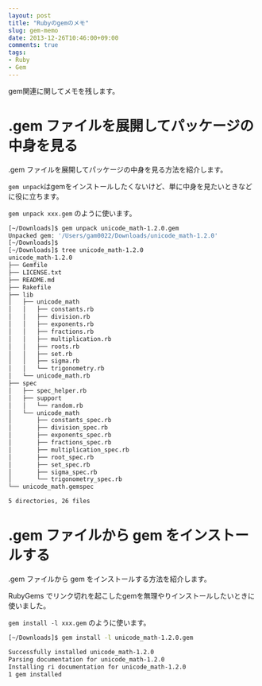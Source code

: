 ```yaml
---
layout: post
title: "Rubyのgemのメモ"
slug: gem-memo
date: 2013-12-26T10:46:00+09:00
comments: true
tags:
- Ruby
- Gem
---
```


gem関連に関してメモを残します。

# .gem ファイルを展開してパッケージの中身を見る

.gem ファイルを展開してパッケージの中身を見る方法を紹介します。

`gem unpack`はgemをインストールしたくないけど、単に中身を見たいときなどに役に立ちます。

`gem unpack xxx.gem` のように使います。

```bash gem unpack
[~/Downloads]$ gem unpack unicode_math-1.2.0.gem
Unpacked gem: '/Users/gam0022/Downloads/unicode_math-1.2.0'
[~/Downloads]$
[~/Downloads]$ tree unicode_math-1.2.0
unicode_math-1.2.0
├── Gemfile
├── LICENSE.txt
├── README.md
├── Rakefile
├── lib
│   ├── unicode_math
│   │   ├── constants.rb
│   │   ├── division.rb
│   │   ├── exponents.rb
│   │   ├── fractions.rb
│   │   ├── multiplication.rb
│   │   ├── roots.rb
│   │   ├── set.rb
│   │   ├── sigma.rb
│   │   └── trigonometry.rb
│   └── unicode_math.rb
├── spec
│   ├── spec_helper.rb
│   ├── support
│   │   └── random.rb
│   └── unicode_math
│       ├── constants_spec.rb
│       ├── division_spec.rb
│       ├── exponents_spec.rb
│       ├── fractions_spec.rb
│       ├── multiplication_spec.rb
│       ├── root_spec.rb
│       ├── set_spec.rb
│       ├── sigma_spec.rb
│       └── trigonometry_spec.rb
└── unicode_math.gemspec

5 directories, 26 files
```

# .gem ファイルから gem をインストールする

.gem ファイルから gem をインストールする方法を紹介します。

RubyGems でリンク切れを起こしたgemを無理やりインストールしたいときに使いました。

`gem install -l xxx.gem` のように使います。

``` bash gem install -l
[~/Downloads]$ gem install -l unicode_math-1.2.0.gem

Successfully installed unicode_math-1.2.0
Parsing documentation for unicode_math-1.2.0
Installing ri documentation for unicode_math-1.2.0
1 gem installed
```
